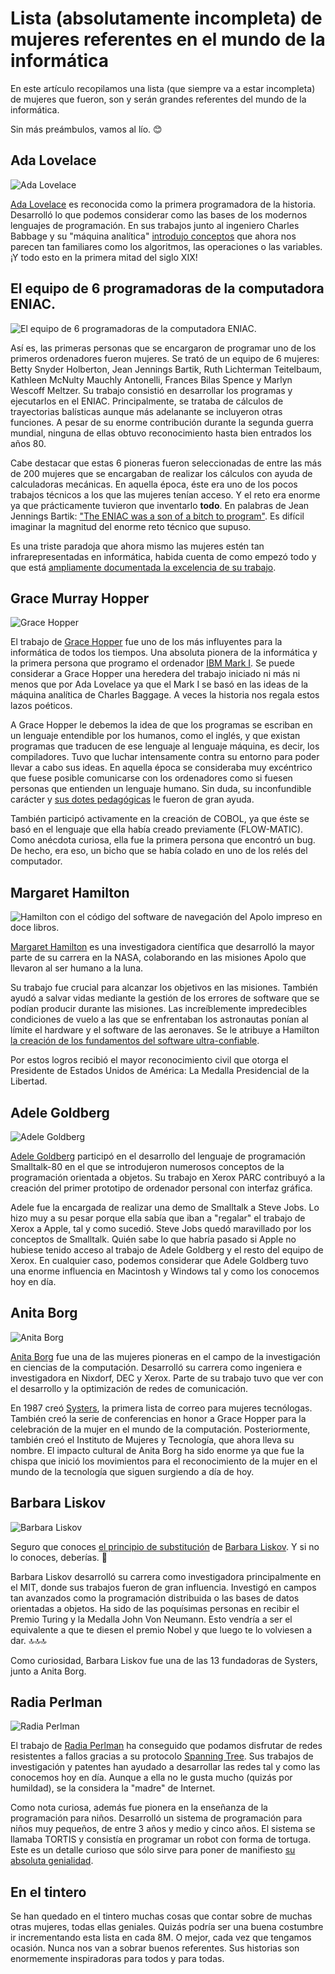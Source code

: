# Lista (absolutamente incompleta) de mujeres referentes en el mundo de la informática

En este artículo recopilamos una lista (que siempre va a estar incompleta) de mujeres que fueron, son y serán grandes referentes del mundo de la informática.

Sin más preámbulos, vamos al lío. 😊

## Ada Lovelace

![Ada Lovelace](ada_lovelace.jpg)

[Ada Lovelace](https://en.wikipedia.org/wiki/Ada_Lovelace) es reconocida como la primera programadora de la historia. Desarrolló lo que podemos considerar como las bases de los modernos lenguajes de programación. En sus trabajos junto al ingeniero Charles Babbage y su "máquina analítica" [introdujo conceptos](https://en.wikipedia.org/wiki/Ada_Lovelace#/media/File:Diagram_for_the_computation_of_Bernoulli_numbers.jpg) que ahora nos parecen tan familiares como los algoritmos, las operaciones o las variables. ¡Y todo esto en la primera mitad del siglo XIX!

## El equipo de 6 programadoras de la computadora ENIAC.

![El equipo de 6 programadoras de la computadora ENIAC.](eniac_programmers.jpg)

Así es, las primeras personas que se encargaron de programar uno de los primeros ordenadores fueron mujeres. Se trató de un equipo de 6 mujeres: Betty Snyder Holberton, Jean Jennings Bartik, Ruth Lichterman Teitelbaum, Kathleen McNulty Mauchly Antonelli, Frances Bilas Spence y Marlyn Wescoff Meltzer. Su trabajo consistió en desarrollar los programas y ejecutarlos en el ENIAC. Principalmente, se trataba de cálculos de trayectorias balísticas aunque más adelanante se incluyeron otras funciones. A pesar de su enorme contribución durante la segunda guerra mundial, ninguna de ellas obtuvo reconocimiento hasta bien entrados los años 80.

Cabe destacar que estas 6 pioneras fueron seleccionadas de entre las más de 200 mujeres que se encargaban de realizar los cálculos con ayuda de calculadoras mecánicas. En aquella época, éste era uno de los pocos trabajos técnicos a los que las mujeres tenían acceso. Y el reto era enorme ya que prácticamente tuvieron que inventarlo **todo**. En palabras de Jean Jennings Bartik: ["The ENIAC was a son of a bitch to program"](https://vimeo.com/107667129#t=73s). Es difícil imaginar la magnitud del enorme reto técnico que supuso. 

Es una triste paradoja que ahora mismo las mujeres estén tan infrarepresentadas en informática, habida cuenta de como empezó todo y que está [ampliamente documentada la excelencia de su trabajo](http://eniacprogrammers.org).

## Grace Murray Hopper

![Grace Hopper](Grace_Hopper.jpg)

El trabajo de [Grace Hopper](https://es.wikipedia.org/wiki/Grace_Murray_Hopper) fue uno de los más influyentes para la informática de todos los tiempos. Una absoluta pionera de la informática y la primera persona que programo el ordenador [IBM Mark I](https://es.wikipedia.org/wiki/Harvard_Mark_I). Se puede considerar a Grace Hopper una heredera del trabajo iniciado ni más ni menos que por Ada Lovelace ya que el Mark I se basó en las ideas de la máquina analítica de Charles Baggage. A veces la historia nos regala estos lazos poéticos.

A Grace Hopper le debemos la idea de que los programas se escriban en un lenguaje entendible por los humanos, como el inglés, y que existan programas que traducen de ese lenguaje al lenguaje máquina, es decir, los compiladores. Tuvo que luchar intensamente contra su entorno para poder llevar a cabo sus ideas. En aquella época se consideraba muy excéntrico que fuese posible comunicarse con los ordenadores como si fuesen personas que entienden un lenguaje humano. Sin duda, su inconfundible carácter y [sus dotes pedagógicas](https://youtu.be/9eyFDBPk4Yw) le fueron de gran ayuda. 

También participó activamente en la creación de COBOL, ya que éste se basó en el lenguaje que ella había creado previamente (FLOW-MATIC). Como anécdota curiosa, ella fue la primera persona que encontró un bug. De hecho, era eso, un bicho que se había colado en uno de los relés del computador.

## Margaret Hamilton

![Hamilton con el código del software de navegación del Apolo impreso en doce libros.](Margaret_Hamilton.jpg)

[Margaret Hamilton](https://es.wikipedia.org/wiki/Margaret_Hamilton_(cient%C3%ADfica)) es una investigadora científica que desarrolló la mayor parte de su carrera en la NASA, colaborando en las misiones Apolo que llevaron al ser humano a la luna.

Su trabajo fue crucial para alcanzar los objetivos en las misiones. También ayudó a salvar vidas mediante la gestión de los errores de software que se podían producir durante las misiones. Las increíblemente impredecibles condiciones de vuelo a las que se enfrentaban los astronautas ponían al límite el hardware y el software de las aeronaves. Se le atribuye a Hamilton [la creación de los fundamentos del software ultra-confiable](https://www.nasa.gov/home/hqnews/2003/sep/HQ_03281_Hamilton_Honor.html).

Por estos logros recibió el mayor reconocimiento civil que otorga el Presidente de Estados Unidos de América: La Medalla Presidencial de la Libertad.

## Adele Goldberg

![Adele Goldberg](Adele_Goldberg.jpg)

[Adele Goldberg](https://en.wikipedia.org/wiki/Adele_Goldberg_(computer_scientist)) participó en el desarrollo del lenguaje de programación Smalltalk-80 en el que se introdujeron numerosos conceptos de la programación orientada a objetos. Su trabajo en Xerox PARC contribuyó a la creación del primer prototipo de ordenador personal con interfaz gráfica.

Adele fue la encargada de realizar una demo de Smalltalk a Steve Jobs. Lo hizo muy a su pesar porque ella sabía que iban a  "regalar" el trabajo de Xerox a Apple, tal y como sucedió. Steve Jobs quedó maravillado por los conceptos de Smalltalk. Quién sabe lo que habría pasado si Apple no hubiese tenido acceso al trabajo de Adele Goldberg y el resto del equipo de Xerox. En cualquier caso, podemos considerar que Adele Goldberg tuvo una enorme influencia en Macintosh y Windows tal y como los conocemos hoy en día.


## Anita Borg

![Anita Borg](Anita_Borg.jpg)

[Anita Borg](https://en.wikipedia.org/wiki/Anita_Borg) fue una de las mujeres pioneras en el campo de la investigación en ciencias de la computación. Desarrolló su carrera como ingeniera e investigadora en Nixdorf, DEC y Xerox. Parte de su trabajo tuvo que ver con el desarrollo y la optimización de redes de comunicación.

En 1987 creó [Systers](https://en.wikipedia.org/wiki/Systers), la primera lista de correo para mujeres tecnólogas. También creó la serie de conferencias en honor a Grace Hopper para la celebración de la mujer en el mundo de la computación. Posteriormente, también creó el Instituto de Mujeres y Tecnología, que ahora lleva su nombre. El impacto cultural de Anita Borg ha sido enorme ya que fue la chispa que inició los movimientos para el reconocimiento de la mujer en el mundo de la tecnología que siguen surgiendo a día de hoy.

## Barbara Liskov

![Barbara Liskov](Barbara_Liskov.jpg)

Seguro que conoces [el principio de substitución](https://es.wikipedia.org/wiki/Principio_de_sustitución_de_Liskov) de [Barbara Liskov](https://en.wikipedia.org/wiki/Barbara_Liskov). Y si no lo conoces, deberías. 🦆

Barbara Liskov desarrolló su carrera como investigadora principalmente en el MIT, donde sus trabajos fueron de gran influencia. Investigó en campos tan avanzados como la programación distribuida o las bases de datos orientadas a objetos. Ha sido de las poquísimas personas en recibir el Premio Turing y la Medalla John Von Neumann. Esto vendría a ser el equivalente a que te diesen el premio Nobel y que luego te lo volviesen a dar. 🔝🔝🔝

Como curiosidad, Barbara Liskov fue una de las 13 fundadoras de Systers, junto a Anita Borg.

## Radia Perlman

![Radia Perlman](Radia_Perlman.jpg)

El trabajo de [Radia Perlman](https://es.wikipedia.org/wiki/Radia_Perlman) ha conseguido que podamos disfrutar de redes resistentes a fallos gracias a su protocolo [Spanning Tree](https://es.wikipedia.org/wiki/Spanning_tree). Sus trabajos de investigación y patentes han ayudado a desarrollar las redes tal y como las conocemos hoy en día. Aunque a ella no le gusta mucho (quizás por humildad), se la considera la "madre" de Internet.

Como nota curiosa, además fue pionera en la enseñanza de la programación para niños. Desarrolló un sistema de programación para niños muy pequeños, de entre 3 años y medio y cinco años. El sistema se llamaba TORTIS y consistía en programar un robot con forma de tortuga. Este es un detalle curioso que sólo sirve para poner de manifiesto [su absoluta genialidad](https://www.youtube.com/watch?v=ON553T1U1to&feature=youtu.be).

## En el tintero

Se han quedado en el tintero muchas cosas que contar sobre de muchas otras mujeres, todas ellas geniales. Quizás podría ser una buena costumbre ir incrementando esta lista en cada 8M. O mejor, cada vez que tengamos ocasión. Nunca nos van a sobrar buenos referentes. Sus historias son enormemente inspiradoras para todos y para todas.


